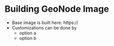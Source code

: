 # Building GeoNode Image

* Base image is built here: https://
* Customizations can be done by 
  * option a
  * option b